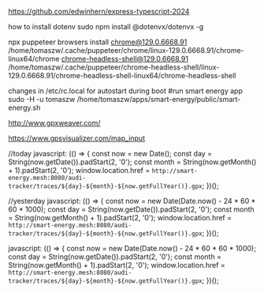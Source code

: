 https://github.com/edwinhern/express-typescript-2024


how to install dotenv
sudo npm install @dotenvx/dotenvx -g


npx puppeteer browsers install
chrome@129.0.6668.91 /home/tomaszw/.cache/puppeteer/chrome/linux-129.0.6668.91/chrome-linux64/chrome
chrome-headless-shell@129.0.6668.91 /home/tomaszw/.cache/puppeteer/chrome-headless-shell/linux-129.0.6668.91/chrome-headless-shell-linux64/chrome-headless-shell

changes in /etc/rc.local for autostart during boot
#run smart energy app
sudo -H -u tomaszw /home/tomaszw/apps/smart-energy/public/smart-energy.sh



http://www.gpxweaver.com/


https://www.gpsvisualizer.com/map_input

//today
javascript: (() => {
    const now = new Date();
    const day = String(now.getDate()).padStart(2, '0');
    const month = String(now.getMonth() + 1).padStart(2, '0');
    window.location.href = `http://smart-energy.mesh:8080/audi-tracker/traces/${day}-${month}-${now.getFullYear()}.gpx`;
})();


//yesterday
javascript: (() => {
    const now = new Date(Date.now() - 24 * 60 * 60 * 1000);
    const day = String(now.getDate()).padStart(2, '0');
    const month = String(now.getMonth() + 1).padStart(2, '0');
    window.location.href = `http://smart-energy.mesh:8080/audi-tracker/traces/${day}-${month}-${now.getFullYear()}.gpx`;
})();


javascript: (() => { const now = new Date(Date.now() - 24 * 60 * 60 * 1000); const day = String(now.getDate()).padStart(2, '0'); const month = String(now.getMonth() + 1).padStart(2, '0'); window.location.href = `http://smart-energy.mesh:8080/audi-tracker/traces/${day}-${month}-${now.getFullYear()}.gpx`; })();

